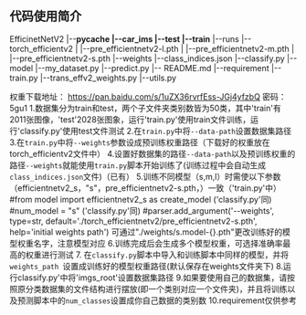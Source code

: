 ## 代码使用简介
EfficinetNetV2
|--__pycache
|--car_ims
   |--test
   |--train__
|--runs
|--torch_efficientv2
|  |--pre_efficientnetv2-l.pth
|  |--pre_efficientnetv2-m.pth
|  |--pre_efficientnetv2-s.pth
|--weights
|--class_indices.json
|--classify.py
|--model
|--my_dataset.py
|--predict.py
|-- README.md
|--requirement
|--train.py
|--trans_effv2_weights.py
|--utils.py

权重下载地址： https://pan.baidu.com/s/1uZX36rvrfEss-JGj4yfzbQ 密码： 5gu1
1.数据集分为train和test，两个子文件夹类别数皆为50类，其中'train'有2011张图像，'test'2028张图象，运行'train.py'使用train文件训练，运行'classify.py'使用test文件测试
2.在`train.py`中将`--data-path`设置数据集路径
3.在`train.py`中将`--weights`参数设成预训练权重路径（下载好的权重放在torch_efficientv2文件中）
4.设置好数据集的路径`--data-path`以及预训练权重的路径`--weights`就能使用`train.py`脚本开始训练了(训练过程中会自动生成`class_indices.json`文件)（已有）
5.训练不同模型（s,m,l）时需使以下参数（efficientnetv2_s，"s"，pre_efficientnetv2-s.pth，）一致（'train.py'中）
#from model import efficientnetv2_s as create_model ('classify.py'同)
#num_model = "s" ('classify.py'同)
#parser.add_argument('--weights', type=str, default='./torch_efficientnetv2/pre_efficientnetv2-s.pth',
                        help='initial weights path')
  可通过"./weights/s.model-{}.pth"更改训练好的模型权重名字，注意模型对应
6.训练完成后会生成多个模型权重，可选择准确率最高的权重进行测试
7. 在`classify.py`脚本中导入和训练脚本中同样的模型，并将`weights_path `设置成训练好的模型权重路径(默认保存在weights文件夹下)
8.运行classify.py'中将'imgs_root'设置数据集路径 
9.如果要使用自己的数据集，请按照原分类数据集的文件结构进行摆放(即一个类别对应一个文件夹)，并且将训练以及预测脚本中的`num_classes`设置成你自己数据的类别数
10.requirement仅供参考
